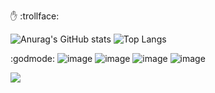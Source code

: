 :raised_hand: :trollface:

![Anurag's GitHub stats](https://github-readme-stats.vercel.app/api?username=shoober420&show_icons=true&theme=highcontrast&show=reviews,prs_merged,prs_merged_percentage) ![Top Langs](https://github-readme-stats.vercel.app/api/top-langs/?username=shoober420&layout=compact&theme=highcontrast&langs_count=20)

:godmode:
![image]({https://img.shields.io/badge/Gentoo-54487A?style=for-the-badge&logo=gentoo&logoColor=white})
![image]({https://img.shields.io/badge/Arch_Linux-1793D1?style=for-the-badge&logo=arch-linux&logoColor=white})
![image]({https://img.shields.io/badge/Counter_Strike-000000?style=for-the-badge&logo=counter-strike&logoColor=white})
![image]({https://img.shields.io/badge/PlayStation-003791?style=for-the-badge&logo=playstation&logoColor=white})


<img src="{https://img.shields.io/badge/Gentoo-54487A?style=for-the-badge&logo=gentoo&logoColor=white}" />